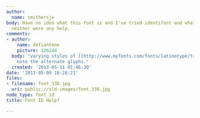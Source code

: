 ```yaml
---
author:
  name: smithersje
body: Have no idea what this font is and I've tried identifont and what the font but
  neither were any help.
comments:
- author:
    name: defiantone
    picture: 126244
  body: "varying styles of [[http://www.myfonts.com/fonts/latinotype/trend/|Trend]].\r\nplease
    note the alternate glyphs."
  created: '2013-05-11 01:46:30'
date: '2013-05-09 16:28:21'
files:
- filename: font_338.jpg
  uri: public://old-images/font_338.jpg
node_type: font_id
title: Font ID Help?

---
```

